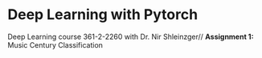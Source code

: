 # Deep Learning with Pytorch
Deep Learning course 361-2-2260 with Dr. Nir Shleinzger//
**Assignment 1:** Music Century Classification
